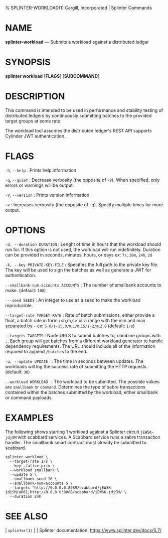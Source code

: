 % SPLINTER-WORKLOAD(1) Cargill, Incorporated | Splinter Commands
<!--
  Copyright 2018-2021 Cargill Incorporated
  Licensed under Creative Commons Attribution 4.0 International License
  https://creativecommons.org/licenses/by/4.0/
-->

NAME
====

**splinter-workload** — Submits a workload against a distributed ledger

SYNOPSIS
========
**splinter workload** \[**FLAGS**\] \[**SUBCOMMAND**\]

DESCRIPTION
===========
This command is intended to be used in performance and stability testing
of distributed ledgers by continuously submitting batches to the provided
target groups at some rate.

The workload tool assumes the distributed ledger's REST API supports Cylinder
JWT authentication.

FLAGS
=====
`-h`, `--help`
: Prints help information

`-q`, `--quiet`
: Decrease verbosity (the opposite of -v). When specified, only errors or
  warnings will be output.

`-V`, `--version`
: Prints version information

`-v`
: Increases verbosity (the opposite of -q). Specify multiple times for more
  output.

OPTIONS
=======
`-d, --duration DURATION`
: Lenght of time in hours that the workload should run for. If this option is not
  used, the workload will run indefinitely. Duration can be provided in seconds,
  minutes, hours, or days ex: `7s`, `20m`, `24h`, `2d`

`-k, --key PRIVATE-KEY-FILE`
: Specifies the full path to the private key file. The key will be used to
  sign the batches as well as generate a JWT for authentication.

`--smallbank-num-accounts ACCOUNTS`
: The number of smallbank accounts to make. (default: `100`)

`---seed SEEDS`
: An integer to use as a seed to make the workload reproducible.

`--target-rate TARGET-RATE`
: Rate of batch submissions, either provide a float, a batch rate in form 
  <float>/<h,m,s> or a range with the min and max separated by `-` 
  ex: `5.0/s-15.0/m`,`1/m`,`15/s-2/m`,`2.0` (default: `1/s`)

`--targets TARGETS`
:  Node URLS to submit batches to, combine groups with `;`. Each group will get
   batches from a different workload generator to handle dependency
   requirements. The URL should include all of the information required to
   append `/batches` to the end.

`-u, --update UPDATE `
: The time in seconds between updates. The workloads will log the success rate
  of submitting the HTTP requests. (default: `30`)

`--workload WORKLOAD `
: The workload to be submitted. The possible values are `smallbank` or `command`.
  Determines the type of sabre transactions contained within the batches
  submitted by the workload, either smallbank or command payloads.

EXAMPLES
========
The following shows starting 1 workload against a Splinter circuit `jEWSK-jdjSM`
with scabbard services. A Scabbard service runs a sabre transaction handler.
The smallbank smart contract must already be submitted to scabbard.

```
splinter workload \
  --target-rate 1/s \
  --key ./alice.priv \
  --workload smallbank \
  --update 5 \
  --smallbank-seed 10 \
  --smallbank-num-accounts 5 \
  --targets "http://0.0.0.0:8089/scabbard/jEWSK-jdjSM/a001;http://0.0.0.0:8088/scabbard/jEWSK-jdjSM/ \
  --duration 24h
```


SEE ALSO
========
| `splinter(1)`
|
| Splinter documentation: https://www.splinter.dev/docs/0.7/
